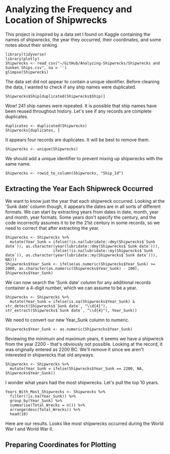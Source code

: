 # Analyzing the Frequency and Location of Shipwrecks

This project is inspired by a data set I found on Kaggle containing the names of shipwrecks, the year they occurred, their coordinates, and some notes about their sinking.

```{r}
library(tidyverse)
library(plotly)
Shipwrecks <- read_csv("~/GitHub/Analyzing-Shipwrecks/Shipwrecks and Sunken Ships.csv", na = '')
glimpse(Shipwrecks)
```

The data set did not appear to contain a unique identifier. Before cleaning the data, I wanted to check if any ship names were duplicated.

```{r}
Shipwrecks$Ship[duplicated(Shipwrecks$Ship)]
```

Wow! 241 ship names were repeated. It is possible that ship names have been reused throughout history. Let's see if any records are complete duplicates.

```{r}
duplicates <- duplicated(Shipwrecks)
Shipwrecks[duplicates, ]
```

It appears four records are duplicates. It will be best to remove them.

```{r}
Shipwrecks <- unique(Shipwrecks)
```

We should add a unique identifier to prevent mixing up shipwrecks with the same name.

```{r}
Shipwrecks <- rowid_to_column(Shipwrecks, "Ship_Id")
```

## Extracting the Year Each Shipwreck Occurred

We want to know just the year that each shipwreck occurred. Looking at the 'Sunk date' column though, it appears the dates are in all sorts of different formats. We can start by extracting years from dates in date, month, year and month, year formats. Some years don't specify the century, and the code incorrectly assumes it to be the 21st century in some records, so we need to correct that after extracting the year.

```{r}
Shipwrecks <- Shipwrecks %>%
  mutate(Year_Sunk = ifelse(!is.na(lubridate::dmy(Shipwrecks$`Sunk date`)), as.character(year(lubridate::dmy(Shipwrecks$`Sunk date`))),
                     ifelse(!is.na(lubridate::my(Shipwrecks$`Sunk date`)), as.character(year(lubridate::my(Shipwrecks$`Sunk date`))), NA)))
Shipwrecks$Year_Sunk <- ifelse(as.numeric(Shipwrecks$Year_Sunk) >= 2000, as.character(as.numeric(Shipwrecks$Year_Sunk) - 100), Shipwrecks$Year_Sunk)
```

We can now search the 'Sunk date' column for any additional records container a 4-digit number, which we can assume to be a year.

```{r}
Shipwrecks <- Shipwrecks %>%
  mutate(Year_Sunk = ifelse(is.na(Shipwrecks$Year_Sunk) & str_detect(Shipwrecks$`Sunk date`, "\\d{4}"), str_extract(Shipwrecks$`Sunk date`, "\\d{4}"), Year_Sunk))
```

We need to convert our new Year_Sunk column to numeric.

```{r}
Shipwrecks$Year_Sunk <- as.numeric(Shipwrecks$Year_Sunk)
```

Reviewing the minimum and maximum years, it seems we have a shipwreck from the year 2200 - that's obviously not possible. Looking at the record, it was originally entered as 2200 BC. We'll remove it since we aren't interested in shipwrecks that old anyways.

```{r}
Shipwrecks <- Shipwrecks %>%
  mutate(Year_Sunk = ifelse(Shipwrecks$Year_Sunk == 2200, NA, Shipwrecks$Year_Sunk))
```

I wonder what years had the most shipwrecks. Let's pull the top 10 years.

```{r}
Years_With_Most_Shipwrecks <- Shipwrecks %>%
  filter(!is.na(Year_Sunk)) %>%
  group_by(Year_Sunk) %>%
  summarise(Total_Wrecks = n()) %>%
  arrange(desc(Total_Wrecks)) %>%
  head(10)
```

Here are our results. Looks like most shipwrecks occurred during the World War I and World War II.

## Preparing Coordinates for Plotting
